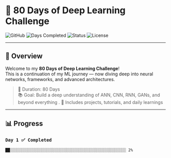 # 🧠 80 Days of Deep Learning Challenge

![GitHub](https://img.shields.io/badge/Deep_Learning-Challenge-blueviolet?style=for-the-badge&logo=tensorflow)
![Days Completed](https://img.shields.io/badge/Days_Completed-2%2F80-success?style=for-the-badge)
![Status](https://img.shields.io/badge/Status-In_Progress-yellow?style=for-the-badge)
![License](https://img.shields.io/badge/License-MIT-lightgrey?style=for-the-badge)

---

## 🚀 Overview

Welcome to my **80 Days of Deep Learning Challenge**!  
This is a continuation of my ML journey — now diving deep into neural networks, frameworks, and advanced architectures.

> 📅 Duration: 80 Days  
> 📚 Goal: Build a deep understanding of ANN, CNN, RNN, GANs, and beyond everything .
> 🧩 Includes projects, tutorials, and daily learnings  

---

## 📊 Progress

### `Day 1 ✅ Completed`
```text
██░░░░░░░░░░░░░░░░░░░░░░░░░░░░░░░░░░░░░░░░░░░░░░░░░░░ 2%
